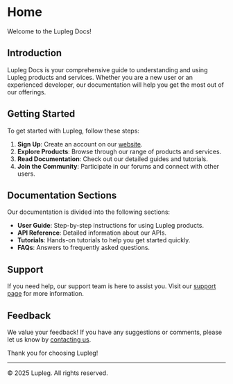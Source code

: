 # Home

Welcome to the Lupleg Docs!

## Introduction

Lupleg Docs is your comprehensive guide to understanding and using Lupleg products and services. Whether you are a new user or an experienced developer, our documentation will help you get the most out of our offerings.

## Getting Started

To get started with Lupleg, follow these steps:

1. **Sign Up**: Create an account on our [website](https://www.lupleg.org).
2. **Explore Products**: Browse through our range of products and services.
3. **Read Documentation**: Check out our detailed guides and tutorials.
4. **Join the Community**: Participate in our forums and connect with other users.

## Documentation Sections

Our documentation is divided into the following sections:

- **User Guide**: Step-by-step instructions for using Lupleg products.
- **API Reference**: Detailed information about our APIs.
- **Tutorials**: Hands-on tutorials to help you get started quickly.
- **FAQs**: Answers to frequently asked questions.

## Support

If you need help, our support team is here to assist you. Visit our [support page](https://www.lupleg.org/support) for more information.

## Feedback

We value your feedback! If you have any suggestions or comments, please let us know by [contacting us](https://www.lupleg.org/contact).

Thank you for choosing Lupleg!

---

© 2025 Lupleg. All rights reserved.
